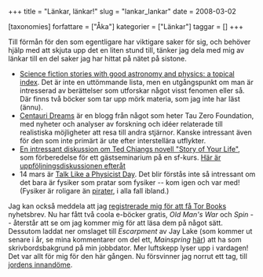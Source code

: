 +++
title = "Länkar, länkar!"
slug = "lankar_lankar"
date = 2008-03-02

[taxonomies]
forfattare = ["Åka"]
kategorier = ["Länkar"]
taggar = []
+++

Till förmån för den som egentligare har viktigare saker för sig, och behöver hjälp med att skjuta upp det en liten stund till, tänker jag dela med mig av länkar till en del saker jag har hittat på nätet på sistone.
<ul>
	<li><a href="http://srb.npaci.edu/cgi-bin/nsdl.cgi?uid=/2006-01-31T18:08:47Z/606C9B327F2E88BB2DE68552EE5C8395/scifi.html">Science  fiction stories with good astronomy and physics: a topical index</a>. Det är inte en uttömmande lista, men en utgångspunkt om man är intresserad av berättelser som utforskar något visst fenomen eller så. Där finns två böcker som tar upp mörk materia, som jag inte har läst (ännu).</li>
	<li><a href="http://www.centauri-dreams.org/">Centauri Dreams</a> är en blogg från något som heter Tau Zero Foundation, med nyheter och analyser av forskning och idéer relaterade till realistiska möjligheter att resa till andra stjärnor. Kanske intressant även för den som inte primärt är ute efter interstellära utflykter.</li>
	<li><a href="http://scienceblogs.com/principles/2008/02/notes_toward_a_discussion_of_s.php">En intressant diskussion om Ted Chiangs novell "Story of Your Life"</a>, som förberedelse för ett gästseminarium på en sf-kurs. <a href="http://scienceblogs.com/principles/2008/03/story_of_your_life_guest_lectu.php#c771056">Här är uppföljningsdiskussionen efteråt</a></li>
	<li>14 mars är <a href="http://talklikeaphysicist.com/">Talk Like a Physicist Day</a>. Det blir förstås inte så intressant om det bara är fysiker som pratar som fysiker -- kom igen och var med! (Fysiker är roligare än <a href="http://www.talklikeapirate.com/">pirater</a>, i alla fall ibland.)</li>
</ul>
Jag kan också meddela att jag <a href="http://www.tor.com/">registrerade mig för att få Tor Books</a> nyhetsbrev. Nu har fått två coola e-böcker gratis, <em>Old Man's War</em> och <em>Spin</em> -- återstår att se om jag kommer mig för att läsa dem på något sätt. Dessutom laddat ner omslaget till <em>Escarpment</em> av Jay Lake (som kommer ut senare i år, se mina kommentarer om del ett, <em>Mainspring</em> <a href="http://annien.wordpress.com/2008/01/14/mainspring-av-jay-lake/">här</a>) att ha som skrivbordsbakgrund på min jobbdator. Mer luftskepp lyser upp i vardagen!  Det var allt för mig för den här gången. Nu försvinner jag norrut ett tag, till <a href="http://www.snolab.ca">jordens innandöme</a>.
